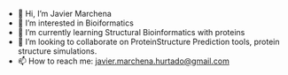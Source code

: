 - 👋 Hi, I’m Javier Marchena
- 👀 I’m interested in Bioiformatics
- 🌱 I’m currently learning Structural Bioinformatics with proteins
- 💞️ I’m looking to collaborate on ProteinStructure Prediction tools, protein structure simulations. 
- 📫 How to reach me: javier.marchena.hurtado@gmail.com

<!---
bqn767/bqn767 is a ✨ special ✨ repository because its `README.md` (this file) appears on your GitHub profile.
You can click the Preview link to take a look at your changes.
--->
